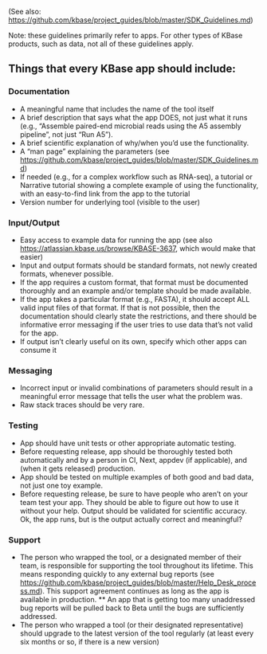 (See also: https://github.com/kbase/project_guides/blob/master/SDK_Guidelines.md)

Note: these guidelines primarily refer to apps. For other types of KBase products, such as data, not all of these guidelines apply.

## Things that every KBase app should include:
### Documentation
* A meaningful name that includes the name of the tool itself
* A brief description that says what the app DOES, not just what it runs (e.g., “Assemble paired-end microbial reads using the A5 assembly pipeline”, not just “Run A5”).
* A brief scientific explanation of why/when you’d use the functionality.
* A “man page” explaining the parameters (see https://github.com/kbase/project_guides/blob/master/SDK_Guidelines.md)
* If needed (e.g., for a complex workflow such as RNA-seq), a tutorial or Narrative tutorial showing a complete example of using the functionality, with an easy-to-find link from the app to the tutorial
* Version number for underlying tool (visible to the user)

### Input/Output
* Easy access to example data for running the app (see also https://atlassian.kbase.us/browse/KBASE-3637, which would make that easier)
* Input and output formats should be standard formats, not newly created formats, whenever possible.
* If the app requires a custom format, that format must be documented thoroughly and an example and/or template should be made available.
* If the app takes a particular format (e.g., FASTA), it should accept ALL valid input files of that format. If that is not possible, then the documentation should clearly state the restrictions, and there should be informative error messaging if the user tries to use data that’s not valid for the app.
* If output isn’t clearly useful on its own, specify which other apps can consume it

### Messaging
* Incorrect input or invalid combinations of parameters should result in a meaningful error message that tells the user what the problem was.
* Raw stack traces should be very rare.

### Testing
* App should have unit tests or other appropriate automatic testing.
* Before requesting release, app should be thoroughly tested both automatically and by a person in CI, Next, appdev (if applicable), and (when it gets released) production.
* App should be tested on multiple examples of both good and bad data, not just one toy example.
* Before requesting release, be sure to have people who aren’t on your team test your app. They should be able to figure out how to use it without your help.
Output should be validated for scientific accuracy. Ok, the app runs, but is the output actually correct and meaningful?

### Support
* The person who wrapped the tool, or a designated member of their team, is responsible for supporting the tool throughout its lifetime. This means responding quickly to any external bug reports (see https://github.com/kbase/project_guides/blob/master/Help_Desk_process.md). This support agreement continues as long as the app is available in production.
** An app that is getting too many unaddressed bug reports will be pulled back to Beta until the bugs are sufficiently addressed.
* The person who wrapped a tool (or their designated representative) should upgrade to the latest version of the tool regularly (at least every six months or so, if there is a new version)
